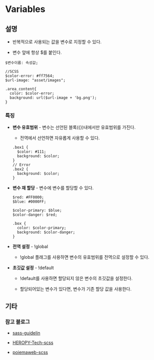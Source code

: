 # Variables

## 설명

- 반복적으로 사용되는 값을 변수로 지정할 수 있다.

- 변수 앞에 항상 $를 붙인다.

```
$변수이름: 속성값;

//SCSS
$color-error: #ff7564;
$url-image: "asset/images";

.area_content{
  color: $color-error;
  background: url($url-image + 'bg.png');
}
```

### 특징

- **변수 유효범위** - 변수는 선언된 블록({})내에서만 유효범위를 가진다.

  - 전역에서 선언하면 자유롭게 사용할 수 있다. 

  ```
  .box1 {
    $color: #111;
    background: $color;
  }
  // Error
  .box2 {
    background: $color;
  }
  ```

- **변수 재 할당** - 변수에 변수를 할당할 수 있다.

  ```
  $red: #FF0000;
  $blue: #0000FF;

  $color-primary: $blue;
  $color-danger: $red;

  .box {
    color: $color-primary;
    background: $color-danger;
  }
  ```

- **전역 설정** - !global

  - !global 플래그를 사용하면 변수의 유효범위를 전역으로 설정할 수 있다.

- **초깃값 설정** - !default

  - !default를 사용하면 할당되지 않은 변수의 초깃값을 설정한다.

  - 할당되어있는 변수가 있다면, 변수가 기존 할당 값을 사용한다.

## 기타

### 참고 블로그

- [sass-guidelin](https://sass-guidelin.es/ko/)

- [HEROPY-Tech-scss](https://heropy.blog/2018/01/31/sass/)

- [poiemaweb-scss](https://poiemaweb.com/sass-basics)
